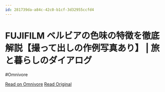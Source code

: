 ```yaml
---
id: 281739da-a84c-42c0-b1cf-3d32955ccfd4
---
```


# FUJIFILM ベルビアの色味の特徴を徹底解説【撮って出しの作例写真あり】 | 旅と暮らしのダイアログ
#Omnivore

[Read on Omnivore](https://omnivore.app/me/https-tabito-kurashino-dialog-com-velvia-190a2dbfeb8)
[Read Original](https://tabito-kurashino-dialog.com/velvia/)

